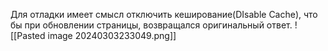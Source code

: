 Для отладки имеет смысл отключить кеширование(DIsable Cache), что бы при обновлении страницы, возвращался оригинальный ответ.
![[Pasted image 20240303233049.png]]
